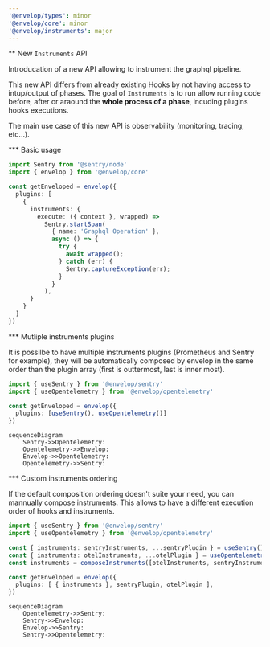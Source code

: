 ```yaml
---
'@envelop/types': minor
'@envelop/core': minor
'@envelop/instruments': major
---
```


** New `Instruments` API

Introducation of a new API allowing to instrument the graphql pipeline.

This new API differs from already existing Hooks by not having access to intup/output of phases.
The goal of `Instruments` is to run allow running code before, after or araound the **whole process
of a phase**, incuding plugins hooks executions.

The main use case of this new API is observability (monitoring, tracing, etc...).

*** Basic usage

```ts
import Sentry from '@sentry/node'
import { envelop } from '@envelop/core'

const getEnveloped = envelop({
  plugins: [
    {
      instruments: {
        execute: ({ context }, wrapped) =>
          Sentry.startSpan(
            { name: 'Graphql Operation' },
            async () => {
              try {
                await wrapped();
              } catch (err) {
                Sentry.captureException(err);
              }
            }
          ),
      }
    }
  ]
})

```

*** Mutliple instruments plugins

It is possilbe to have multiple instruments plugins (Prometheus and Sentry for example), they will
be automatically composed by envelop in the same order than the plugin array (first is outtermost, last is inner most).

```ts
import { useSentry } from '@envelop/sentry'
import { useOpentelemetry } from '@envelop/opentelemetry'

const getEnveloped = envelop({
  plugins: [useSentry(), useOpentelemetry()]
})
```

```mermaid
sequenceDiagram
    Sentry->>Opentelemetry: 
    Opentelemetry->>Envelop: 
    Envelop->>Opentelemetry: 
    Opentelemetry->>Sentry: 
```

*** Custom instruments ordering

If the default composition ordering doesn't suite your need, you can mannually compose instruments.
This allows to have a different execution order of hooks and instruments.


```ts
import { useSentry } from '@envelop/sentry'
import { useOpentelemetry } from '@envelop/opentelemetry'

const { instruments: sentryInstruments, ...sentryPlugin } = useSentry();
const { instruments: otelInstruments, ...otelPlugin } = useOpentelemetry();
const instruments = composeInstruments([otelInstruments, sentryInstruments])

const getEnveloped = envelop({
  plugins: [ { instruments }, sentryPlugin, otelPlugin ],
})
```

```mermaid
sequenceDiagram
    Opentelemetry->>Sentry: 
    Sentry->>Envelop: 
    Envelop->>Sentry: 
    Sentry->>Opentelemetry: 
```
